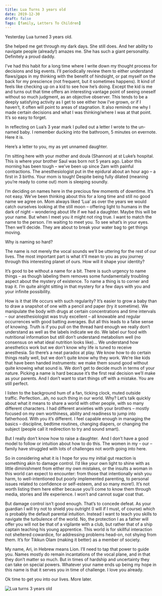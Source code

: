 ```yaml
---
title: Lua Turns 3 years old
date: 2019-12-30
draft: false
Tags: [family, Letters To Children]
---
```

Yesterday Lua turned 3 years old. 

She helped me get through my dark days. She still does. And her ability to navigate people (already!) amazes me. She has such a giant personality. Definitely a proud daddy. 

I’ve had this habit for a long time where I write down my thought process for decisions and big events. I’ll periodically review them to either understand flaws/gaps in my thinking with the benefit of hindsight, or pat myself on the back for my prescience (not frequent, but it sometimes happens). It kind of feels like checking up on a kid to see how he’s doing. Except the kid is me and turns out that time offers an interesting vantage point of seeing oneself without so much judgment, as an objective observer. This tends to be a deeply satisfying activity as I get to see either how I’ve grown, or if I haven’t, it often will point to areas of stagnation. It also reminds me why I made certain decisions and what I was thinking/where I was at that point. It’s so easy to forget. 

In reflecting on Lua’s 3 year mark I pulled out a letter I wrote to the un-named baby. I remember ducking into the bathroom, 5 minutes on evernote. Here it is.

Here’s a letter to you, my as yet unnamed daughter.

I’m sitting here with your mother and doula (Shannon) at st Luke’s hospital. This is where your brother Saul was born not 5 years ago. Labor this morning has been tough – we’ve been up since 2am with painful contractions. The anesthesiologist put in the epidural about an hour ago – a first in 3 births. Your mom is tough! Despite being fully dilated (meaning you’re ready to come out) mom is sleeping soundly. 

I’m deciding on names here in the precious few moments of downtime. It’s not easy. We’ve been thinking about this for a long time and still no good name we agree on. Mom always liked ‘Lua’ as over the years we would catch ourselves looking at the still moon – offering light to humans in the dark of night – wondering about life if we had a daughter. Maybe this will be your name. But when I meet you it might not ring true. I want to match the name to the person. I’m waiting to meet you. To see what’s in your eyes. Then we’ll decide. They are about to break your water bag to get things moving. 

Why is naming so hard? 

The name is not merely the vocal sounds we’ll be uttering for the rest of our lives. The most important part is what it’ll mean to you as you journey through this interesting planet of ours. How will it shape your identity?

It’s good to be without a name for a bit. There is such urgency to name things – as though labeling them removes some fundamentally troubling aspect about the mystery of existence. To name a thing is to corner and trap it. I’m quite alright sitting in that mystery for a few days with you and your infinite possibility.  

How is it that life occurs with such regularity? It’s easier to grow a baby than to draw a snapshot of one with a pencil and paper (try it sometime). We manipulate the body with drugs at certain concentrations and time intervals – our anesthesiologist was truly excellent – all knowable and regular occurrences with good batting averages. But all this leads to a false sense of knowing. Truth is if you pull on the thread hard enough we really don’t understand as well as the labels indicate we do. We label our food with nutritional information but still don’t understand metabolism well (no consensus on what ideal nutrition looks like)… We understand how anesthetics work but we don’t know why life is tuned to receive anesthesia. So there’s a neat paradox at play. We know how to do certain things really well, but we don’t quite know why they work. We’re like kids that have been handed instruments: we make them sound good without quite knowing what sound is. We don’t get to decide much in terms of your nature. Picking a name is hard because it’s the first real decision we’ll make as your parents. And I don’t want to start things off with a mistake. You are still perfect.

I listen to the background hum of a fan, ticking clock, muted outside traffic. Perfection…ah, no such thing in our world. Why? Let’s talk quickly about what it means to share a world with other people, with so many different characters. I had different anxieties with your brothers – mostly focused on my own worthiness, ability and readiness to jump into fatherhood. With you it’s different. I feel capable enough in managing the basics – discipline, bedtime routines, changing diapers, or changing the subject (people call it redirection to try and sound smart). 

But I really don’t know how to raise a daughter.  And I don’t have a good model to follow or intuition about how to do this. The women in my – our – family have struggled with lots of challenges not worth going into here.

So in considering what it is I hope for you my initial gut reaction is something akin to damage control. I’d like your own light to shine with as little diminishment from either my own mistakes, or the insults a woman in this world can expect to encounter: from those that intentionally wish you harm, to well-intentioned but poorly implemented parenting, to personal issues related to confidence or self-esteem, and so many more!). It’s not worth listing them here either because you’ll come to know them through media, stories and life experience. I won’t and cannot sugar coat that.

But damage control isn’t good enough. That’s to concede defeat. As your guardian I will try not to shield you outright (I will if I must, of course) which is probably the default parental intuition. Instead I want to teach you skills to navigate the turbulence of the world. No, the protection I as a father will offer you will not be that of a vigilante with a club, but rather that of a ship captain teaching his young apprentice. This world is for skillful interaction not sheltered cowardice, for addressing problems head-on, not shying from them. It’s for Tikkun Olam (making it better) as a member of society.

My name, Ari, in Hebrew means Lion. I’ll need to tap that power to guide you. Names mostly do remain incantations of the vocal plane, and in that they don’t matter so much. But in times of hardship and uncertainty they can take on special powers. Whatever your name ends up being my hope in this name is that it serves you in time of challenge. I love you already.

Ok time to get you into our lives. More later.

![Lua turns 3 years old][image-1]

[image-1]:	/lua3.png